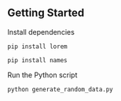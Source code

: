 ## Getting Started

Install dependencies

```
pip install lorem
```

```
pip install names
```

Run the Python script

```
python generate_random_data.py
```
